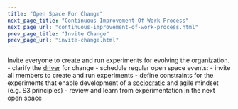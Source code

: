 ```yaml
---
title: "Open Space For Change"
next_page_title: "Continuous Improvement Of Work Process"
next_page_url: "continuous-improvement-of-work-process.html"
prev_page_title: "Invite Change"
prev_page_url: "invite-change.html"
---
```



<div class="card summary"><div class="card-body">Invite everyone to create and run experiments for evolving the organization.
</div></div>
-   clarify the <a href="glossary.html#entry-organizational-driver" class="glossary-tooltip" data-toggle="tooltip" title="Organizational Driver: A driver is a person’s or a group&#x27;s motive for responding to a specific situation. A driver is considered an **organizational driver** if responding to it would help the organization generate value, eliminate waste or avoid unintended consequences.">driver</a> for change
-   schedule regular open space events:
    -   invite all members to create and run experiments
    -   define constraints for the experiments that enable development of a <a href="glossary.html#entry-sociocracy" class="glossary-tooltip" data-toggle="tooltip" title="Sociocracy: An approach for organizing together where people affected by decisions can influence them on the basis of reasons to do so.">sociocratic</a> and agile mindset (e.g. S3 principles)
    -   review and learn from experimentation in the next open space

